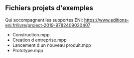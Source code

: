 ## Fichiers projets d'exemples
Qui accompagnent les supportes ENI: https://www.editions-eni.fr/livre/project-2019-9782409020407
* Construction.mpp
* Creation d entreprise.mpp
* Lancement d un nouveau produit.mpp
* Prototype.mpp
